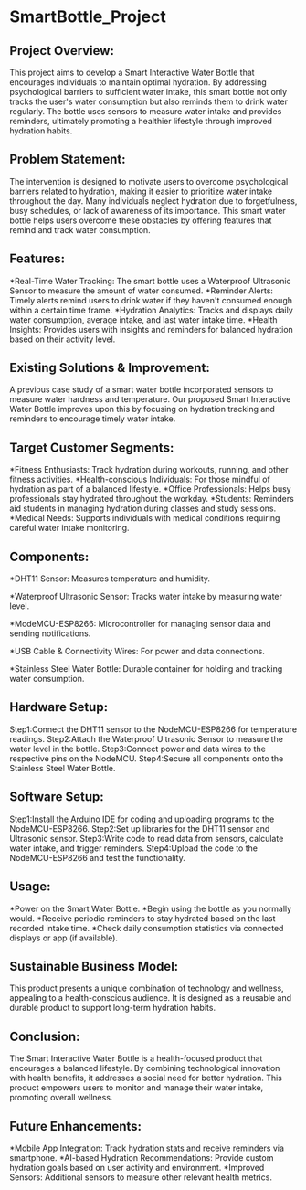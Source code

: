 # SmartBottle_Project

## Project Overview:
This project aims to develop a Smart Interactive Water Bottle that encourages individuals to maintain optimal hydration. 
By addressing psychological barriers to sufficient water intake, this smart bottle not only tracks the user's water 
consumption but also reminds them to drink water regularly. The bottle uses sensors to measure water intake and provides 
reminders, ultimately promoting a healthier lifestyle through improved hydration habits.

## Problem Statement:
The intervention is designed to motivate users to overcome psychological barriers related to hydration, 
making it easier to prioritize water intake throughout the day. Many individuals neglect hydration due to
forgetfulness, busy schedules, or lack of awareness of its importance. This smart water bottle helps users 
overcome these obstacles by offering features that remind and track water consumption.

## Features:
*Real-Time Water Tracking: The smart bottle uses a Waterproof Ultrasonic Sensor to measure the amount of water consumed.
*Reminder Alerts: Timely alerts remind users to drink water if they haven't consumed enough within a certain time frame.
*Hydration Analytics: Tracks and displays daily water consumption, average intake, and last water intake time.
*Health Insights: Provides users with insights and reminders for balanced hydration based on their activity level.

## Existing Solutions & Improvement:
A previous case study of a smart water bottle incorporated sensors to measure water hardness and temperature. 
Our proposed Smart Interactive Water Bottle improves upon this by focusing on hydration tracking and reminders 
to encourage timely water intake.

## Target Customer Segments:
*Fitness Enthusiasts: Track hydration during workouts, running, and other fitness activities.
*Health-conscious Individuals: For those mindful of hydration as part of a balanced lifestyle.
*Office Professionals: Helps busy professionals stay hydrated throughout the workday.
*Students: Reminders aid students in managing hydration during classes and study sessions.
*Medical Needs: Supports individuals with medical conditions requiring careful water intake monitoring.

## Components:
*DHT11 Sensor: Measures temperature and humidity.

*Waterproof Ultrasonic Sensor: Tracks water intake by measuring water level.

*ModeMCU-ESP8266: Microcontroller for managing sensor data and sending notifications.

*USB Cable & Connectivity Wires: For power and data connections.

*Stainless Steel Water Bottle: Durable container for holding and tracking water consumption.

## Hardware Setup:
Step1:Connect the DHT11 sensor to the NodeMCU-ESP8266 for temperature readings.
Step2:Attach the Waterproof Ultrasonic Sensor to measure the water level in the bottle.
Step3:Connect power and data wires to the respective pins on the NodeMCU.
Step4:Secure all components onto the Stainless Steel Water Bottle.

## Software Setup:
Step1:Install the Arduino IDE for coding and uploading programs to the NodeMCU-ESP8266.
Step2:Set up libraries for the DHT11 sensor and Ultrasonic sensor.
Step3:Write code to read data from sensors, calculate water intake, and trigger reminders.
Step4:Upload the code to the NodeMCU-ESP8266 and test the functionality.

## Usage:
*Power on the Smart Water Bottle.
*Begin using the bottle as you normally would.
*Receive periodic reminders to stay hydrated based on the last recorded intake time.
*Check daily consumption statistics via connected displays or app (if available).

## Sustainable Business Model:
This product presents a unique combination of technology and wellness, appealing to a health-conscious audience. 
It is designed as a reusable and durable product to support long-term hydration habits.

## Conclusion:
The Smart Interactive Water Bottle is a health-focused product that encourages a balanced lifestyle.
By combining technological innovation with health benefits, it addresses a social need for better hydration. 
This product empowers users to monitor and manage their water intake, promoting overall wellness.

## Future Enhancements:
*Mobile App Integration: Track hydration stats and receive reminders via smartphone.
*AI-based Hydration Recommendations: Provide custom hydration goals based on user activity and environment.
*Improved Sensors: Additional sensors to measure other relevant health metrics.
